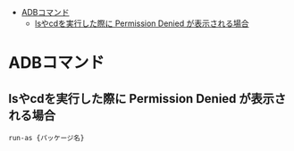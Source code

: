 - [ADBコマンド](#adbコマンド)
  - [lsやcdを実行した際に Permission Denied が表示される場合](#lsやcdを実行した際に-permission-denied-が表示される場合)


# ADBコマンド

## lsやcdを実行した際に Permission Denied が表示される場合

`run-as {パッケージ名}`



